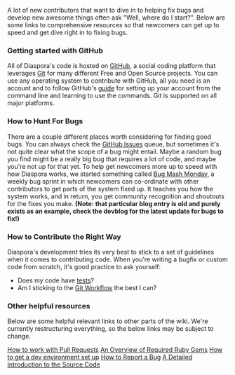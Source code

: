 A lot of new contributors that want to dive in to helping fix bugs and develop new awesome things often ask "Well, where do I start?". Below are some links to comprehensive resources so that newcomers can get up to speed and get dive right in to fixing bugs.

### Getting started with GitHub

All of Diaspora's code is hosted on [GitHub](http://github.com), a social coding platform that leverages [Git](http://en.wikipedia.org/git) for many different Free and Open Source projects. You can use any operating system to contribute with GitHub, all you need is an account and to follow GitHub's [guide](http://help.github.com/linux-set-up-git/) for setting up your account from the command line and learning to use the commands. Git is supported on all major platforms.

### How to Hunt For Bugs

There are a couple different places worth considering for finding good bugs. You can always check the [GitHub Issues](https://github.com/diaspora/diaspora/issues?direction=desc&labels=bug&page=3&sort=created&state=open) queue, but sometimes it's not quite clear what the scope of a bug might entail. Maybe a random bug you find might be a really big bug that requires a lot of code, and maybe you're not up for that yet. To help get newcomers more up to speed with how Diaspora works, we started something called [Bug Mash Monday](http://devblog.joindiaspora.com/2012/01/30/introducing-bug-mash-monday/), a weekly bug sprint in which newcomers can co-ordinate with other contributors to get parts of the system fixed up. It teaches you how the system works, and in return, you get community recognition and shoutouts for the fixes you make. **(Note: that particular blog entry is old and purely exists as an example, check the devblog for the latest update for bugs to fix!)**

### How to Contribute the Right Way

Diaspora's development tries its very best to stick to a set of guidelines when it comes to contributing code. When you're writing a bugfix or custom code from scratch, it's good practice to ask yourself:

* Does my code have [tests](https://github.com/diaspora/diaspora/wiki/Testing-workflow)?
* Am I sticking to the [Git Workflow](https://github.com/diaspora/diaspora/wiki/Git-Workflow) the best I can?

### Other helpful resources

Below are some helpful relevant links to other parts of the wiki. We're currently restructuring everything, so the below links may be subject to change.

[How to work with Pull Requests](https://github.com/diaspora/diaspora/wiki/Merging-Pull-Requests)
[An Overview of Required Ruby Gems](https://github.com/diaspora/diaspora/wiki/Overview-of-required-gems)
[How to get a dev environment set up](https://github.com/diaspora/diaspora/wiki/Installing-and-Running-Diaspora)
[How to Report a Bug](https://github.com/diaspora/diaspora/wiki/Report-a-bug)
[A Detailed Introduction to the Source Code](https://github.com/diaspora/diaspora/wiki/An-Introduction-to-the-Diaspora-Source)